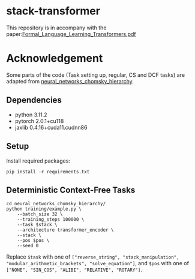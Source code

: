 # stack-transformer
This repository is in accompany with the paper:[Formal_Language_Learning_Transformers.pdf](Formal_Language_Learning_Transformers.pdf)
# Acknowledgement
Some parts of the code (Task setting up, regular, CS and DCF tasks) are adapted from [neural_networks_chomsky_hierarchy](https://github.com/google-deepmind/neural_networks_chomsky_hierarchy/tree/main).
## Dependencies
- python 3.11.2
- pytorch 2.0.1+cu118
- jaxlib 0.4.16+cuda11.cudnn86
## Setup
Install required packages:
```
pip install -r requirements.txt
```

## Deterministic Context-Free Tasks
```
cd neural_networks_chomsky_hierarchy/
python training/example.py \
    --batch_size 32 \
    --training_steps 100000 \
    --task $stack \
    --architecture transformer_encoder \
    --stack \
    --pos $pos \
    --seed 0
```
Replace `$task` with one of `["reverse_string", "stack_manipulation", "modular_arithmetic_brackets", "solve_equation"]`,
and `$pos` with one of `["NONE", "SIN_COS", "ALIBI", "RELATIVE", "ROTARY"]`.
